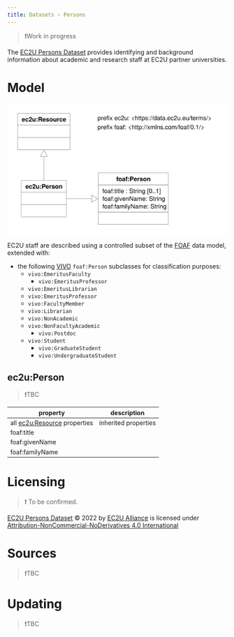 ```yaml
---
title: Datasets › Persons
---
```


> ❗️Work in progress

The [EC2U Persons Dataset](http://data.ec2u.eu/persons/) provides identifying and background information about academic
and research staff at EC2U partner universities.

# Model

![person data model](index/persons.svg)

EC2U staff are described using a controlled subset of the [FOAF](http://xmlns.com/foaf/spec/) data model, extended with:

* the following [VIVO](https://wiki.lyrasis.org/display/VIVODOC113x/Ontology+Reference) `foaf:Person`
  subclasses for classification purposes:
  * `vivo:EmeritusFaculty`
    * `vivo:EmeritusProfessor`
  * `vivo:EmeritusLibrarian`
  * `vivo:EmeritusProfessor`
  * `vivo:FacultyMember`
  * `vivo:Librarian`
  * `vivo:NonAcademic`
  * `vivo:NonFacultyAcademic`
    * `vivo:Postdoc`
  * `vivo:Student`
    * `vivo:GraduateStudent`
    * `vivo:UndergraduateStudent`

## ec2u:Person

> ❗️TBC

| property                                     | description          |
| -------------------------------------------- | -------------------- |
| all [ec2u:Resource](resources.md) properties | inherited properties |
| foaf:title                                   |                      |
| foaf:givenName                               |                      |
| foaf:familyName                              |                      |

# Licensing

> ❗️ To be confirmed.

[EC2U Persons Dataset](https://data.ec2u.eu/persons/) © 2022 by [EC2U Alliance](https://www.ec2u.eu/) is licensed
under [Attribution-NonCommercial-NoDerivatives 4.0 International](http://creativecommons.org/licenses/by-nc-nd/4.0/?ref=chooser-v1)

# Sources

> ❗️TBC

# Updating

> ❗️TBC
